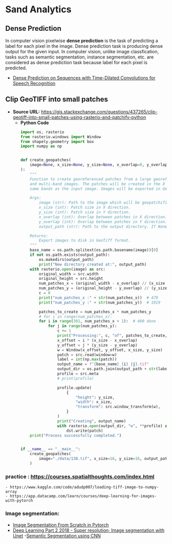 # Sand Analytics

## Dense Prediction
In computer vision pixelwise **dense prediction** is the task of predicting a label for each pixel in the image. Dense prediction task is producing dense output for the given input. In computer vision, unlike image classfication, tasks such as semantic segmentation, instance segmentation, etc. are considered as dense prediction task because label for each pixel is predicted.
- [Dense Prediction on Sequences with Time-Dilated Convolutions for Speech Recognition
](https://arxiv.org/abs/1611.09288)



## Clip GeoTIFF into small patches
- **Source URL:** <https://gis.stackexchange.com/questions/437265/clip-geotiff-into-small-patches-using-rasterio-and-patchify-python> 
  - **Python Code**
    ```python
    import os, rasterio
    from rasterio.windows import Window
    from shapely.geometry import box
    import numpy as np


    def create_geopatches(
        image=None, x_size=None, y_size=None, x_overlap=0, y_overlap=0, output_path=None
    ):
        """
        Function to create georeferenced patches from a large georeferenced image. The function supports single-band
        and multi-band images. The patches will be created in the X and Y axis and the resulting patches will have the
        same bands as the input image. Images will be exported in GeoTiff format.

        Args:
            image (str): Path to the image which will be geopatchified.
            x_size (int): Patch size in X direction.
            y_size (int): Patch size in Y direction.
            x_overlap (int): Overlap between patches in X direction.
            y_overlap (int): Overlap between patches in Y direction.
            output_path (str): Path to the output directory. If None, they will be stored in the same path as image.

        Returns:
            Export images to disk in GeoTiff format.
        """
        base_name = os.path.splitext(os.path.basename(image))[0]
        if not os.path.exists(output_path):
            os.makedirs(output_path)
            print("New directory created at:", output_path)
        with rasterio.open(image) as src:
            original_width = src.width
            original_height = src.height
            num_patches_x = (original_width - x_overlap) // (x_size - x_overlap)
            num_patches_y = (original_height - y_overlap) // (y_size - y_overlap)
            c = 0
            print("num_patches_x :" + str(num_patches_x))  # 479
            print("num_patches_y :" + str(num_patches_y))  # 1019

            patches_to_create = num_patches_x * num_patches_y
            # for i in range(num_patches_x):
            for i in range(301, num_patches_x + 1):  # 400 done
                for j in range(num_patches_y):
                    c += 1
                    print("Processing:", c, "of", patches_to_create, "patches")
                    x_offset = i * (x_size - x_overlap)
                    y_offset = j * (y_size - y_overlap)
                    w = Window(x_offset, y_offset, x_size, y_size)
                    patch = src.read(window=w)
                    label = int(np.max(patch))
                    output_name = f"{base_name}_{i}_{j}.tif"
                    output_dir = os.path.join(output_path + str(label), output_name)
                    profile = src.meta
                    # print(profile)

                    profile.update(
                        {
                            "height": y_size,
                            "width": x_size,
                            "transform": src.window_transform(w),
                        }
                    )
                    print("Creating", output_name)
                    with rasterio.open(output_dir, "w", **profile) as dst:
                        dst.write(patch)
        print("Process successfully completed.")


    if __name__ == "__main__":
        create_geopatches(
            image="./data/138.tif", x_size=16, y_size=16, output_path="./data/138/"
        )


### practice : <https://courses.spatialthoughts.com/index.html>
    - https://www.kaggle.com/code/adudp007/loading-tiff-image-to-numpy-array
    - https://app.datacamp.com/learn/courses/deep-learning-for-images-with-pytorch

### Image segmentation:
- [Image Segmentation From Scratch in Pytorch](https://www.kaggle.com/code/dhananjay3/image-segmentation-from-scratch-in-pytorch)
- [Deep Learning Part 2 2018 - Super resolution; Image segmentation with Unet](https://www.youtube.com/watch?v=nG3tT31nPmQ)
  -[Semantic Segmentation using CNN](https://medium.com/@sharathhebbar24/semantic-segmentation-using-cnn-d35cf4a974c4)
